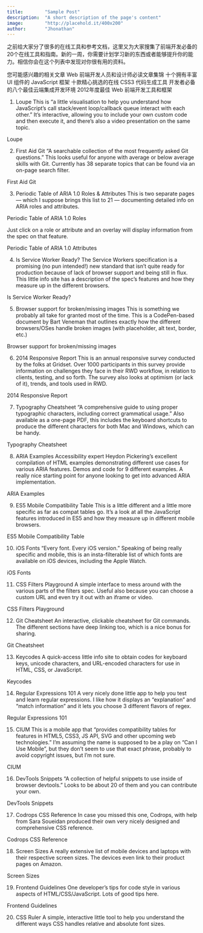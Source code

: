 ```yaml
---
title:        "Sample Post"
description:  "A short description of the page's content"
image:        "http://placehold.it/400x200"
author:       "Jhonathan"
---
```

之前给大家分了很多的在线工具和参考文档，这里又为大家搜集了前端开发必备的20个在线工具和指南。新的一周，你需要计划学习新的东西或者能够提升你的能力。相信你会在这个列表中发现对你很有用的资料。

您可能感兴趣的相关文章
Web 前端开发人员和设计师必读文章集锦
十个拥有丰富 UI 组件的 JavaScript 框架
十款精心挑选的在线 CSS3 代码生成工具
开发者必备的八个最佳云端集成开发环境
2012年度最佳 Web 前端开发工具和框架
 

1. Loupe
This is “a little visualisation to help you understand how JavaScript’s call stack/event loop/callback queue interact with each other.” It’s interactive, allowing you to include your own custom code and then execute it, and there’s also a video presentation on the same topic.

Loupe

2. First Aid Git
“A searchable collection of the most frequently asked Git questions.” This looks useful for anyone with average or below average skills with Git. Currently has 38 separate topics that can be found via an on-page search filter.

First Aid Git

3. Periodic Table of ARIA 1.0 Roles & Attributes
This is two separate pages — which I suppose brings this list to 21 — documenting detailed info on ARIA roles and attributes.

Periodic Table of ARIA 1.0 Roles

Just click on a role or attribute and an overlay will display information from the spec on that feature.

Periodic Table of ARIA 1.0 Attributes

4. Is Service Worker Ready?
The Service Workers specification is a promising (no pun intended!) new standard that isn’t quite ready for production because of lack of browser support and being still in flux. This little info site has a description of the spec’s features and how they measure up in the different browsers.

Is Service Worker Ready?

5. Browser support for broken/missing images
This is something we probably all take for granted most of the time. This is a CodePen-based document by Bart Veneman that outlines exactly how the different browsers/OSes handle broken images (with placeholder, alt text, border, etc.)

Browser support for broken/missing images

6. 2014 Responsive Report
This is an annual responsive survey conducted by the folks at Gridset. Over 1000 participants in this survey provide information on challenges they face in their RWD workflow, in relation to clients, testing, and so forth. The survey also looks at optimism (or lack of it), trends, and tools used in RWD.

2014 Responsive Report

7. Typography Cheatsheet
“A comprehensive guide to using proper typographic characters, including correct grammatical usage.” Also available as a one-page PDF, this includes the keyboard shortcuts to produce the different characters for both Mac and Windows, which can be handy.

Typography Cheatsheet

8. ARIA Examples
Accessibility expert Heydon Pickering’s excellent compilation of HTML examples demonstrating different use cases for various ARIA features. Demos and code for 9 different examples. A really nice starting point for anyone looking to get into advanced ARIA implementation.

ARIA Examples

9. ES5 Mobile Compatibility Table
This is a little different and a little more specific as far as compat tables go. It’s a look at all the JavaScript features introduced in ES5 and how they measure up in different mobile browsers.

ES5 Mobile Compatibility Table

10. iOS Fonts
“Every font. Every iOS version.” Speaking of being really specific and mobile, this is an insta-filterable list of which fonts are available on iOS devices, including the Apple Watch.

iOS Fonts

11. CSS Filters Playground
A simple interface to mess around with the various parts of the filters spec. Useful also because you can choose a custom URL and even try it out with an iframe or video.

CSS Filters Playground

12. Git Cheatsheet
An interactive, clickable cheatsheet for Git commands. The different sections have deep linking too, which is a nice bonus for sharing.

Git Cheatsheet

13. Keycodes
A quick-access little info site to obtain codes for keyboard keys, unicode characters, and URL-encoded characters for use in HTML, CSS, or JavaScript.

Keycodes

14. Regular Expressions 101
A very nicely done little app to help you test and learn regular expressions. I like how it displays an “explanation” and “match information” and it lets you choose 3 different flavors of regex.

Regular Expressions 101

15. CIUM
This is a mobile app that “provides compatibility tables for features in HTML5, CSS3, JS API, SVG and other upcoming web technologies.” I’m assuming the name is supposed to be a play on “Can I Use Mobile”, but they don’t seem to use that exact phrase, probably to avoid copyright issues, but I’m not sure.

CIUM

16. DevTools Snippets
“A collection of helpful snippets to use inside of browser devtools.” Looks to be about 20 of them and you can contribute your own.

DevTools Snippets

17. Codrops CSS Reference
In case you missed this one, Codrops, with help from Sara Soueidan produced their own very nicely designed and comprehensive CSS reference.

Codrops CSS Reference

18. Screen Sizes
A really extensive list of mobile devices and laptops with their respective screen sizes. The devices even link to their product pages on Amazon.

Screen Sizes

19. Frontend Guidelines
One developer’s tips for code style in various aspects of HTML/CSS/JavaScript. Lots of good tips here.

Frontend Guidelines

20. CSS Ruler
A simple, interactive little tool to help you understand the different ways CSS handles relative and absolute font sizes.


